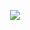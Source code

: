 <p align="center"><a href="https://www.codewars.com/users/ambethia"><img src="https://www.codewars.com/users/ambethia/badges/large" /></a></p>
